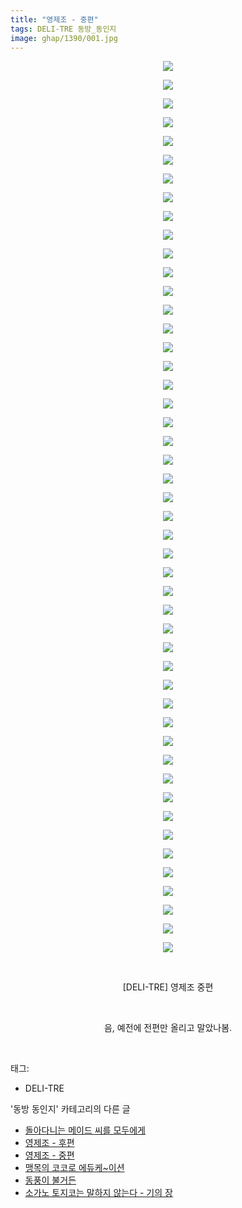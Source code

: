 ```yaml
---
title: "영제조 - 중편"
tags: DELI-TRE 동방_동인지
image: ghap/1390/001.jpg
---
```

<div class="article">
<p style="text-align: center; clear: none; float: none;"><img src="{{ site.nasurl }}/ghap/1390/001.jpg"/></p>
<p style="text-align: center; clear: none; float: none;"><img src="{{ site.nasurl }}/ghap/1390/002.jpg"/></p>
<p style="text-align: center; clear: none; float: none;"><img src="{{ site.nasurl }}/ghap/1390/003.jpg"/></p>
<p style="text-align: center; clear: none; float: none;"><img src="{{ site.nasurl }}/ghap/1390/004.jpg"/></p>
<p style="text-align: center; clear: none; float: none;"><img src="{{ site.nasurl }}/ghap/1390/005.jpg"/></p>
<p style="text-align: center; clear: none; float: none;"><img src="{{ site.nasurl }}/ghap/1390/006.jpg"/></p>
<p style="text-align: center; clear: none; float: none;"><img src="{{ site.nasurl }}/ghap/1390/007.jpg"/></p>
<p style="text-align: center; clear: none; float: none;"><img src="{{ site.nasurl }}/ghap/1390/008.jpg"/></p>
<p style="text-align: center; clear: none; float: none;"><img src="{{ site.nasurl }}/ghap/1390/009.jpg"/></p>
<p style="text-align: center; clear: none; float: none;"><img src="{{ site.nasurl }}/ghap/1390/010.jpg"/></p>
<p style="text-align: center; clear: none; float: none;"><img src="{{ site.nasurl }}/ghap/1390/011.jpg"/></p>
<p style="text-align: center; clear: none; float: none;"><img src="{{ site.nasurl }}/ghap/1390/012.jpg"/></p>
<p style="text-align: center; clear: none; float: none;"><img src="{{ site.nasurl }}/ghap/1390/013.jpg"/></p>
<p style="text-align: center; clear: none; float: none;"><img src="{{ site.nasurl }}/ghap/1390/014.jpg"/></p>
<p style="text-align: center; clear: none; float: none;"><img src="{{ site.nasurl }}/ghap/1390/015.jpg"/></p>
<p style="text-align: center; clear: none; float: none;"><img src="{{ site.nasurl }}/ghap/1390/016.jpg"/></p>
<p style="text-align: center; clear: none; float: none;"><img src="{{ site.nasurl }}/ghap/1390/017.jpg"/></p>
<p style="text-align: center; clear: none; float: none;"><img src="{{ site.nasurl }}/ghap/1390/018.jpg"/></p>
<p style="text-align: center; clear: none; float: none;"><img src="{{ site.nasurl }}/ghap/1390/019.jpg"/></p>
<p style="text-align: center; clear: none; float: none;"><img src="{{ site.nasurl }}/ghap/1390/020.jpg"/></p>
<p style="text-align: center; clear: none; float: none;"><img src="{{ site.nasurl }}/ghap/1390/021.jpg"/></p>
<p style="text-align: center; clear: none; float: none;"><img src="{{ site.nasurl }}/ghap/1390/022.jpg"/></p>
<p style="text-align: center; clear: none; float: none;"><img src="{{ site.nasurl }}/ghap/1390/023.jpg"/></p>
<p style="text-align: center; clear: none; float: none;"><img src="{{ site.nasurl }}/ghap/1390/024.jpg"/></p>
<p style="text-align: center; clear: none; float: none;"><img src="{{ site.nasurl }}/ghap/1390/025.jpg"/></p>
<p style="text-align: center; clear: none; float: none;"><img src="{{ site.nasurl }}/ghap/1390/026.jpg"/></p>
<p style="text-align: center; clear: none; float: none;"><img src="{{ site.nasurl }}/ghap/1390/027.jpg"/></p>
<p style="text-align: center; clear: none; float: none;"><img src="{{ site.nasurl }}/ghap/1390/028.jpg"/></p>
<p style="text-align: center; clear: none; float: none;"><img src="{{ site.nasurl }}/ghap/1390/029.jpg"/></p>
<p style="text-align: center; clear: none; float: none;"><img src="{{ site.nasurl }}/ghap/1390/030.jpg"/></p>
<p style="text-align: center; clear: none; float: none;"><img src="{{ site.nasurl }}/ghap/1390/031.jpg"/></p>
<p style="text-align: center; clear: none; float: none;"><img src="{{ site.nasurl }}/ghap/1390/032.jpg"/></p>
<p style="text-align: center; clear: none; float: none;"><img src="{{ site.nasurl }}/ghap/1390/033.jpg"/></p>
<p style="text-align: center; clear: none; float: none;"><img src="{{ site.nasurl }}/ghap/1390/034.jpg"/></p>
<p style="text-align: center; clear: none; float: none;"><img src="{{ site.nasurl }}/ghap/1390/035.jpg"/></p>
<p style="text-align: center; clear: none; float: none;"><img src="{{ site.nasurl }}/ghap/1390/036.jpg"/></p>
<p style="text-align: center; clear: none; float: none;"><img src="{{ site.nasurl }}/ghap/1390/037.jpg"/></p>
<p style="text-align: center; clear: none; float: none;"><img src="{{ site.nasurl }}/ghap/1390/038.jpg"/></p>
<p style="text-align: center; clear: none; float: none;"><img src="{{ site.nasurl }}/ghap/1390/039.jpg"/></p>
<p style="text-align: center; clear: none; float: none;"><img src="{{ site.nasurl }}/ghap/1390/040.jpg"/></p>
<p style="text-align: center; clear: none; float: none;"><img src="{{ site.nasurl }}/ghap/1390/041.jpg"/></p>
<p style="text-align: center; clear: none; float: none;"><img src="{{ site.nasurl }}/ghap/1390/042.jpg"/></p>
<p style="text-align: center; clear: none; float: none;"><img src="{{ site.nasurl }}/ghap/1390/043.jpg"/></p>
<p style="text-align: center; clear: none; float: none;"><img src="{{ site.nasurl }}/ghap/1390/044.jpg"/></p>
<p style="text-align: center; clear: none; float: none;"><img src="{{ site.nasurl }}/ghap/1390/045.jpg"/></p>
<p style="text-align: center; clear: none; float: none;"><img src="{{ site.nasurl }}/ghap/1390/046.jpg"/></p>
<p style="text-align: center; clear: none; float: none;"><img src="{{ site.nasurl }}/ghap/1390/047.jpg"/></p>
<p style="text-align: center; clear: none; float: none;"><img src="{{ site.nasurl }}/ghap/1390/048.jpg"/></p>
<p style="text-align: center; clear: none; float: none;"><br/></p>
<p style="text-align: center; clear: none; float: none;">[DELI-TRE] 영제조 중편</p>
<p style="text-align: center; clear: none; float: none;"><br/></p>
<p style="text-align: center; clear: none; float: none;">음, 예전에 전편만 올리고 말았나봄.</p>
<p><br/></p>
</div><div class="tagTrail">
<p>태그: </p>
<ul>
<li>DELI-TRE</li>
</ul>
</div><div class="another">
<p>'동방 동인지' 카테고리의 다른 글</p>
<ul>
<li><a href="/2016-08-07-ghap_1393">돌아다니는 메이드 씨를 모두에게</a></li>
<li><a href="/2016-08-07-ghap_1391">영제조 - 후편</a></li>
<li><a href="/2016-08-07-ghap_1390">영제조 - 중편</a></li>
<li><a href="/2016-08-07-ghap_1389">맹목의 코코로 에듀케~이션</a></li>
<li><a href="/2016-08-07-ghap_1388">동풍이 불거든</a></li>
<li><a href="/2016-08-06-ghap_1387">소가노 토지코는 말하지 않는다 - 기의 장</a></li>
</ul>
</div><div class="cb_module cb_fluid">
<div class="cb_wrt cb_profile">
</div><!-- commentList close -->
</div>